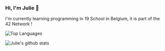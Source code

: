 ### Hi, I'm Julie 👋

I'm currently learning programming in 19 School in Belgium, it is part of the 42 Network !

<!--
**juliedartois/juliedartois** is a ✨ _special_ ✨ repository because its `README.md` (this file) appears on your GitHub profile.

Here are some ideas to get you started:

- 🔭 I’m currently working on ...
- 🌱 I’m currently learning ...
- 👯 I’m looking to collaborate on ...
- 🤔 I’m looking for help with ...
- 💬 Ask me about ...
- 📫 How to reach me: ...
- 😄 Pronouns: ...
- ⚡ Fun fact: ...
-->

![Top Languages](https://github-readme-stats.vercel.app/api/top-langs/?username=juliedartois&theme=tokyonight&count_private=true)


![Julie's github stats](https://github-readme-stats.vercel.app/api?username=juliedartois&count_private=true)
